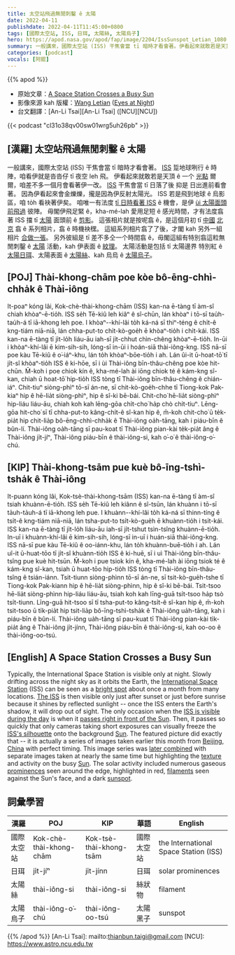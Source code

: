 ```yaml
---
title: 太空站飛過無閒刺鑿 ê 太陽
date: 2022-04-11
publishdate: 2022-04-11T11:45:00+0800
tags: [國際太空站, ISS, 日珥, 太陽絲, 太陽烏子]
hero: https://apod.nasa.gov/apod/fap/image/2204/IssSunspot_Letian_1080.jpg
summary: 一般講來，國際太空站 (ISS) 干焦會當 tī 暗時才看會著。伊看起來就敢若是天頂 ê 一个光點爾爾，咱差不多一個月會看著伊一改。
categories: [podcast]
vocals: [阿錕]
---
```


{{% apod %}}

- 原始文章：[A Space Station Crosses a Busy Sun](https://apod.nasa.gov/apod/ap220411.html)
- 影像來源 kah 版權：[Wang Letian](http://www.luckwlt.com/About%20Me.html) ([Eyes at Night](http://www.luckwlt.com/))
- 台文翻譯：[An-Li Tsai][An-Li Tsai] ([NCU][NCU])

{{< podcast "cl31o38qv00sw01wrg5uh26pb" >}}

## [漢羅] 太空站飛過無閒刺鑿 ê 太陽
一般講來，國際太空站 (ISS) 干焦會當 tī 暗時才看會著。
[ISS][International Space Station] 踅地球咧行 ê 時陣，咱看伊就是沓沓仔 tī 夜空 leh 飛。
伊看起來就敢若是天頂 ê 一个 [光點][bright spot] 爾爾，咱差不多一個月會看著伊一改。
[ISS][The ISS] 干焦會當 tī 日落了後 抑是 日出進前看會著。
因為伊看起來會金爍爍，攏是因為伊反射太陽光。
ISS 若是飛到地球 ê 烏影區，咱 to̍h 看袂著伊矣。
咱唯一有法度 [tī 日時看著 ISS][ISS is visible during the day] ê 機會，是伊 [ùi 太陽面頭前飛過][passes right in front of the Sun] 彼陣。
毋閣伊飛足緊 ê，kha-mé-lah 愛用足短 ê 感光時間，才有法度翕著 ISS 擋 tī [太陽][Sun 1] 面頭前 ê [剪影][ISS's silhouette]。
這張相片就是按呢翕 ê，是這個月初 tī [中國][China] [北京][Beijing] 翕 ê 系列相片，翕 ê 時機袂䆀。
這組系列相片翕了了後，才閣 kah 另外一組相片 [合做一張][later combined]。
另外彼組是 tī 差不多仝一个時間翕 ê，毋閣這組有特別翕這粒無閒刺鑿 ê [太陽][Sun 2] 活動，kah 伊表面 ê [紋理][texture]。
太陽活動是包括 tī 太陽邊界 特別紅 ê [太陽日珥][prominences]、太陽表面 ê [太陽絲][filaments]、kah 烏烏 ê [太陽烏子][sunspot]。

## [POJ] Thài-khong-chām poe kòe bô-ēng-chhì-chha̍k ê Thài-iông
It-poaⁿ kóng lâi, Kok-chè-thài-khong-chām (ISS) kan-na ē-tàng tī àm-sî chiah khòaⁿ-ē-tio̍h.
ISS se̍h Tē-kiû leh kiâⁿ ê sî-chūn, lán khòaⁿ i tō-sī tau̍h-tau̍h-á tī iā-khong leh poe.
I khòaⁿ--khí-lâi to̍h ká-ná sī thiⁿ-téng ê chi̍t-ê kng-tiám niā-niā, lán chha-put-to chi̍t-kò-goe̍h ē khòaⁿ-tio̍h i chi̍t-kái.
ISS kan-na ē-tàng tī ji̍t-lo̍h liáu-āu iah-sī ji̍t-chhut chìn-chêng khòaⁿ-ē-tio̍h.
In-ūi i khòaⁿ-khí-lâi ē kim-sih-sih, lóng-sī in-ūi i hoán-siā thài-iông-kng.
ISS nā-sī poe kàu Tē-kiû ê o͘-iáⁿ-khu, lán to̍h khòaⁿ-bōe-tio̍h i ah.
Lán ûi-it ū-hoat-tō͘ tī ji̍t-sî khòaⁿ-tio̍h ISS ê ki-hōe, sī i ùi Thài-iông bīn-thâu-chêng poe kòe hit-chūn.
M̄-koh i poe chiok kín ê, kha-mé-lah ài iōng chiok té ê kám-kng sî-kan, chiah ū hoat-tō͘ hip-tio̍h ISS tòng tī Thài-iông bīn-thâu-chêng ê chián-iáⁿ.
Chit-tiuⁿ siòng-phìⁿ tō-sī án-ne, sī chit-kò-goe̍h-chhe tī Tiong-kok Pak-kiaⁿ hip ê hē-lia̍t siòng-phìⁿ, hip ê sî-ki bē-bái.
Chit-cho͘ hē-lia̍t siòng-phìⁿ hip-liáu liáu-āu, chiah koh kah lēng-gōa chi̍t-cho͘ ha̍p chò chi̍t-tiuⁿ.
Lēng-gōa hit-cho͘ sī tī chha-put-to kâng-chi̍t-ê sî-kan hip ê, m̄-koh chit-cho͘ ū te̍k-pia̍t hip chit-lia̍p bô-ēng-chhì-chha̍k ê Thài-iông oa̍h-tāng, kah i piáu-bīn ê bûn-lí.
Thài-iông oa̍h-tāng sī pau-koat tī Thài-iông pian-kài te̍k-pia̍t âng ê Thài-iông ji̍t-jíⁿ, Thài-iông piáu-bīn ê thài-iông-si, kah o͘-o͘ ê thài-iông-o͘-chú.

## [KIP] Thài-khong-tsām pue kuè bô-īng-tshì-tsha̍k ê Thài-iông
It-puann kóng lâi, Kok-tsè-thài-khong-tsām (ISS) kan-na ē-tàng tī àm-sî tsiah khuànn-ē-tio̍h.
ISS se̍h Tē-kiû leh kiânn ê sî-tsūn, lán khuànn i tō-sī ta̍uh-ta̍uh-á tī iā-khong leh pue.
I khuànn--khí-lâi to̍h ká-ná sī thinn-tíng ê tsi̍t-ê kng-tiám niā-niā, lán tsha-put-to tsi̍t-kò-gue̍h ē khuànn-tio̍h i tsi̍t-kái.
ISS kan-na ē-tàng tī ji̍t-lo̍h liáu-āu iah-sī ji̍t-tshut tsìn-tsîng khuànn-ē-tio̍h.
In-uī i khuànn-khí-lâi ē kim-sih-sih, lóng-sī in-uī i huán-siā thài-iông-kng.
ISS nā-sī pue kàu Tē-kiû ê oo-iánn-khu, lán to̍h khuànn-buē-tio̍h i ah.
Lán uî-it ū-huat-tōo tī ji̍t-sî khuànn-tio̍h ISS ê ki-huē, sī i uì Thài-iông bīn-thâu-tsîng pue kuè hit-tsūn.
M̄-koh i pue tsiok kín ê, kha-mé-lah ài iōng tsiok té ê kám-kng sî-kan, tsiah ū huat-tōo hip-tio̍h ISS tòng tī Thài-iông bīn-thâu-tsîng ê tsián-iánn.
Tsit-tiunn siòng-phìnn tō-sī án-ne, sī tsit-kò-gue̍h-tshe tī Tiong-kok Pak-kiann hip ê hē-lia̍t siòng-phìnn, hip ê sî-ki bē-bái.
Tsit-tsoo hē-lia̍t siòng-phìnn hip-liáu liáu-āu, tsiah koh kah līng-guā tsi̍t-tsoo ha̍p tsò tsi̍t-tiunn.
Līng-guā hit-tsoo sī tī tsha-put-to kâng-tsi̍t-ê sî-kan hip ê, m̄-koh tsit-tsoo ū ti̍k-pia̍t hip tsit-lia̍p bô-īng-tshì-tsha̍k ê Thài-iông ua̍h-tāng, kah i piáu-bīn ê bûn-lí.
Thài-iông ua̍h-tāng sī pau-kuat tī Thài-iông pian-kài ti̍k-pia̍t âng ê Thài-iông ji̍t-jínn, Thài-iông piáu-bīn ê thài-iông-si, kah oo-oo ê thài-iông-oo-tsú.

## [English] A Space Station Crosses a Busy Sun
Typically, the International Space Station is visible only at night.
Slowly drifting across the night sky as it orbits the Earth, the [International Space Station][International Space Station] (ISS) can be seen as a [bright spot][bright spot] about once a month from many locations.
[The ISS][The ISS] is then visible only just after sunset or just before sunrise because it shines by reflected sunlight -- once the ISS enters the Earth's shadow, it will drop out of sight.
The only occasion when the [ISS is visible during the day][ISS is visible during the day] is when it [passes right in front of the Sun][passes right in front of the Sun].
Then, it passes so quickly that only cameras taking short exposures can visually freeze the [ISS's silhouette][ISS's silhouette] onto the background [Sun][Sun 1].
The featured picture did exactly that -- it is actually a series of images taken earlier this month from [Beijing][Beijing], [China][China] with perfect timing.
This image series was [later combined][later combined] with separate images taken at nearly the same time but highlighting the [texture][texture] and activity on the busy [Sun][Sun 2].
The solar activity included numerous gaseous [prominences][prominences] seen around the edge, highlighted in red, [filaments][filaments] seen against the Sun's face, and a dark [sunspot][sunspot].

## 詞彙學習

|漢羅|POJ|KIP|華語|English|
|-|-|-|-|-|
|國際太空站|Kok-chè-thài-khong-chām|Kok-tsè-thài-khong-tsām|國際太空站|the International Space Station (ISS)|
|日珥|ji̍t-jíⁿ|ji̍t-jínn|日珥|solar prominences|
|太陽絲|thài-iông-si|thài-iông-si|絲狀物|filament|
|太陽烏子|thài-iông-o͘-chú|thài-iông-oo-tsú|太陽黑子|sunspot|

{{% /apod %}}
[An-Li Tsai]: mailto:thianbun.taigi@gmail.com
[NCU]: https://www.astro.ncu.edu.tw

[copyright]: https://apod.nasa.gov/apod/fap/lib/about_apod.html#srapply

[International Space Station]:https://www.nasa.gov/mission_pages/station/main/index.html
[bright spot]:https://apod.nasa.gov/apod/ap110314.html
[The ISS]:https://spotthestation.nasa.gov/faq.cfm
[ISS is visible during the day]:https://apod.nasa.gov/apod/ap160513.html
[passes right in front of the Sun]:https://apod.nasa.gov/apod/ap190715.html
[ISS's silhouette]:https://apod.nasa.gov/apod/ap150912.html
[Sun 1]:https://solarsystem.nasa.gov/solar-system/sun/overview/
[Beijing]:https://youtu.be/efHyAyT4Fko
[China]:https://en.wikipedia.org/wiki/China
[later combined]:https://www.boredpanda.com/blog/wp-content/uploads/2016/02/adopted-cats-sleeping-together-hammock-barnaby-stoche-4.jpg
[texture]:https://apod.nasa.gov/apod/ap140312.html
[Sun 2]:https://solarsystem.nasa.gov/solar-system/sun/overview/
[prominences]:https://www.nasa.gov/content/goddard/what-is-a-solar-prominence
[filaments]:https://scied.ucar.edu/learning-zone/sun-space-weather/solar-filament
[sunspot]:https://spaceplace.nasa.gov/solar-activity/en/
